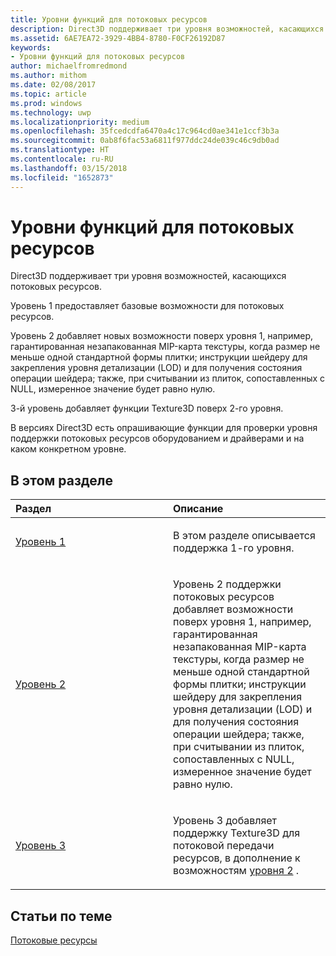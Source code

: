 ```yaml
---
title: Уровни функций для потоковых ресурсов
description: Direct3D поддерживает три уровня возможностей, касающихся потоковых ресурсов.
ms.assetid: 6AE7EA72-3929-4BB4-8780-F0CF26192D87
keywords:
- Уровни функций для потоковых ресурсов
author: michaelfromredmond
ms.author: mithom
ms.date: 02/08/2017
ms.topic: article
ms.prod: windows
ms.technology: uwp
ms.localizationpriority: medium
ms.openlocfilehash: 35fcedcdfa6470a4c17c964cd0ae341e1ccf3b3a
ms.sourcegitcommit: 0ab8f6fac53a6811f977ddc24de039c46c9db0ad
ms.translationtype: HT
ms.contentlocale: ru-RU
ms.lasthandoff: 03/15/2018
ms.locfileid: "1652873"
---
```

# <a name="streaming-resources-features-tiers"></a>Уровни функций для потоковых ресурсов


Direct3D поддерживает три уровня возможностей, касающихся потоковых ресурсов.

Уровень 1 предоставляет базовые возможности для потоковых ресурсов.

Уровень 2 добавляет новых возможности поверх уровня 1, например, гарантированная незапакованная MIP-карта текстуры, когда размер не меньше одной стандартной формы плитки; инструкции шейдеру для закрепления уровня детализации (LOD) и для получения состояния операции шейдера; также, при считывании из плиток, сопоставленных с NULL, измеренное значение будет равно нулю.

3-й уровень добавляет функции Texture3D поверх 2-го уровня.

В версиях Direct3D есть опрашивающие функции для проверки уровня поддержки потоковых ресурсов оборудованием и драйверами и на каком конкретном уровне.

## <a name="span-idin-this-sectionspanin-this-section"></a><span id="in-this-section"></span>В этом разделе


<table>
<colgroup>
<col width="50%" />
<col width="50%" />
</colgroup>
<thead>
<tr class="header">
<th align="left">Раздел</th>
<th align="left">Описание</th>
</tr>
</thead>
<tbody>
<tr class="odd">
<td align="left"><p><a href="tier-1.md">Уровень 1</a></p></td>
<td align="left"><p>В этом разделе описывается поддержка 1-го уровня.</p></td>
</tr>
<tr class="even">
<td align="left"><p><a href="tier-2.md">Уровень 2</a></p></td>
<td align="left"><p>Уровень 2 поддержки потоковых ресурсов добавляет возможности поверх уровня 1, например, гарантированная незапакованная MIP-карта текстуры, когда размер не меньше одной стандартной формы плитки; инструкции шейдеру для закрепления уровня детализации (LOD) и для получения состояния операции шейдера; также, при считывании из плиток, сопоставленных с NULL, измеренное значение будет равно нулю.</p></td>
</tr>
<tr class="odd">
<td align="left"><p><a href="tier-3.md">Уровень 3</a></p></td>
<td align="left"><p>Уровень 3 добавляет поддержку Texture3D для потоковой передачи ресурсов, в дополнение к возможностям <a href="tier-2.md">уровня 2</a> .</p></td>
</tr>
</tbody>
</table>

 

## <a name="span-idrelated-topicsspanrelated-topics"></a><span id="related-topics"></span>Статьи по теме


[Потоковые ресурсы](streaming-resources.md)

 

 




